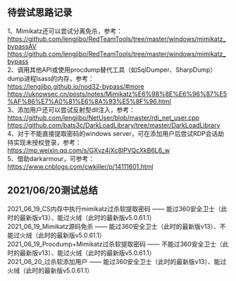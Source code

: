 ## 待尝试思路记录
1、Mimikatz还可以尝试分离免杀，参考：  
https://github.com/lengjibo/RedTeamTools/tree/master/windows/mimikatz_bypassAV  
https://github.com/lengjibo/RedTeamTools/tree/master/windows/mimikatz_bypass  
2、调用其他API或使用procdump替代工具（如SqlDumper、SharpDump）dump进程lsass的内存，参考：  
https://lengjibo.github.io/nod32-bypass/#more  
https://uknowsec.cn/posts/notes/Mimikatz%E6%98%8E%E6%96%87%E5%AF%86%E7%A0%81%E6%8A%93%E5%8F%96.html  
3、添加用户还可以尝试反射型dll注入，参考：  
https://github.com/lengjibo/NetUser/blob/master/rdi_net_user.cpp  
https://github.com/bats3c/DarkLoadLibrary/tree/master/DarkLoadLibrary  
4、对于不能直接提取密码的windows server，可在添加用户后尝试RDP会话劫持实现未授权登录，参考：  
https://mp.weixin.qq.com/s/GXvz4jXc8IPVQcXkB6L6_w  
5、借助darkarmour，可参考：  
https://www.cnblogs.com/cwkiller/p/14111601.html

## 2021/06/20测试总结
2021_06_19_CS内存中执行mimikatz过杀软提取密码 —— 能过360安全卫士（此时的最新版v13）、能过火绒（此时的最新版v5.0.61.1）  
2021_06_19_Mimikatz源码免杀                  —— 能过360安全卫士（此时的最新版v13）、不能过火绒（此时的最新版v5.0.61.1）  
2021_06_19_Procdump+Mimikatz过杀软提取密码   —— 不能过360安全卫士（此时的最新版v13）、能过火绒（此时的最新版v5.0.61.1）  
2021_06_20_过杀软添加用户                    —— 能过360安全卫士（此时的最新版v13）、能过火绒（此时的最新版v5.0.61.1）
